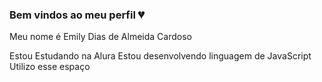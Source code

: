### Bem vindos ao meu perfil 💔

Meu nome é Emily Dias de Almeida Cardoso

Estou Estudando na Alura
Estou desenvolvendo linguagem de JavaScript
Utilizo esse espaço

